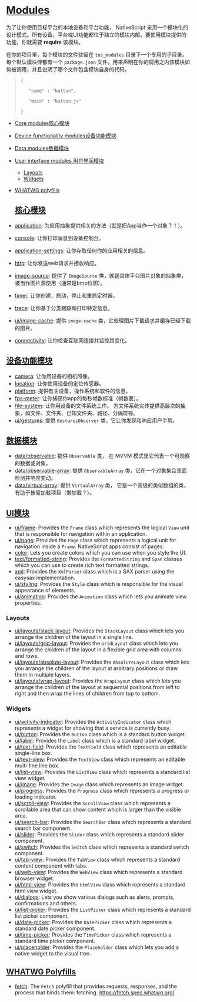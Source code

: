 # **[Modules](http://docs.nativescript.org/core-concepts/modules#modules)**

为了让你使用目标平台的本地设备和平台功能， NativeScript 采用一个模块化的设计模式。所有设备，平台或UI功能都位于独立的模块内部。要使用模块提供的功能，你就需要 **require** 该模块。

在你的项目里，每个模块的文件驻留在 `tns_modules` 目录下一个专用的子目录。每个默认模块伴都有一个 `package.json` 文件，用来声明在你的调用之内该模块如何被调用，并且说明了哪个文件包含模块自身的代码。

> `{ `
> 
> `    "name" : "button", `
> 
> `    "main" : "button.js" `
> 
> `} `

* [Core modules核心模块](http://docs.nativescript.org/core-concepts/modules#core-modules)
* [Device functionality modules设备功能模块](http://docs.nativescript.org/core-concepts/modules#device-functionality-modules)
* [Data modules数据模块](http://docs.nativescript.org/core-concepts/modules#data-modules)
* [User interface modules 用户界面模块](http://docs.nativescript.org/core-concepts/modules#user-interface-modules)
  * [Layouts](http://docs.nativescript.org/core-concepts/modules#layouts)
  * [Widgets](http://docs.nativescript.org/core-concepts/modules#widgets)

* [WHATWG polyfills](http://docs.nativescript.org/core-concepts/modules#whatwg-polyfills)
  ## [**核心模块**](http://docs.nativescript.org/core-concepts/modules#core-modules)

* [application](http://docs.nativescript.org/cookbook/application): 为应用抽象提供相关的方法（就是把App当作一个对象？！）。

* [console](http://docs.nativescript.org/cookbook/console): 让你打印消息到设备控制台。
* [application-settings](http://docs.nativescript.org/cookbook/application-settings): 让你存取任何你的应用相关的信息。
* [http](http://docs.nativescript.org/cookbook/http): 让你发送web请求并接收响应。
* [image-source](http://docs.nativescript.org/cookbook/image-source): 提供了 `ImageSource` 类，就是具体平台图片对象的抽象类，被当作图片源使用（通常是bmp位图）。
* [timer](http://docs.nativescript.org/cookbook/timer): 让你创建，启动，停止和重启定时器。
* [trace](http://docs.nativescript.org/cookbook/trace): 让你基于分类跟踪和打印特定信息。
* [ui\/image-cache](http://docs.nativescript.org/cookbook/ui/image-cache): 提供 `image-cache`  类，它处理图片下载请求并缓存已经下载的图片。
* [connectivity](http://docs.nativescript.org/cookbook/connectivity): 让你检查互联网连接并监控其变化。

## [**设备功能模块**](http://docs.nativescript.org/core-concepts/modules#device-functionality-modules)

* [camera](http://docs.nativescript.org/cookbook/camera): 让你用设备的相机照像。
* [location](http://docs.nativescript.org/cookbook/location): 让你使用设备的定位传感器。
* [platform](http://docs.nativescript.org/cookbook/platform): 提供有关设备，操作系统和软件的信息。
* [fps-meter](http://docs.nativescript.org/cookbook/fps-meter): 让你捕获你app的每秒帧数标准（帧数表）。
* [file-system](http://docs.nativescript.org/cookbook/file-system): 让你用设备的文件系统工作。 为文件系统实体提供高层次的抽象，如文件、文件夹、已知文件夹、路径、分隔符等。
* [ui\/gestures](http://docs.nativescript.org/cookbook/ui/gestures): 提供 `GesturesObserver` 类，它让你发现和响应用户手势。

## [**数据模块**](http://docs.nativescript.org/core-concepts/modules#data-modules)

* [data\/observable](http://docs.nativescript.org/cookbook/data/observable): 提供 `Observable` 类， 在 MVVM 模式里它代表一个可观察的数据或对象。
* [data\/observable-array](http://docs.nativescript.org/cookbook/data/observable-array): 提供 `ObservableArray` 类，它在一个对象集合里面检测并响应变动。
* [data\/virtual-array](http://docs.nativescript.org/cookbook/data/virtual-array): 提供 `VirtualArray` 类， 它是一个高级的类似数组的类，有助于按需加载项目（懒加载？）。

## [**UI模块**](http://docs.nativescript.org/core-concepts/modules#user-interface-modules)

* [ui\/frame](http://docs.nativescript.org/cookbook/ui/frame): Provides the `Frame` class which represents the logical `View` unit that is responsible for navigation within an application.
* [ui\/page](http://docs.nativescript.org/cookbook/ui/page): Provides the `Page` class which represents a logical unit for navigation inside a `Frame`. NativeScript apps consist of pages.
* [color](http://docs.nativescript.org/cookbook/color): Lets you create colors which you can use when you style the UI.
* [text\/formatted-string](http://docs.nativescript.org/cookbook/formatted-string): Provides the `FormattedString` and `Span` classes which you can use to create rich text formatted strings.
* [xml](http://docs.nativescript.org/cookbook/xml-parser): Provides the `XmlParser` class which is a SAX parser using the easysax implementation.
* [ui\/styling](http://docs.nativescript.org/cookbook/ui/styling): Provides the `Style` class which is responsible for the visual appearance of elements.
* [ui\/animation](http://docs.nativescript.org/cookbook/ui/animation): Provides the `Animation` class which lets you animate view properties.

### **Layouts**

* [ui\/layouts\/stack-layout](http://docs.nativescript.org/cookbook/ui/layouts/stack-layout): Provides the `StackLayout` class which lets you arrange the children of the layout in a single line.
* [ui\/layouts\/grid-layout](http://docs.nativescript.org/cookbook/ui/layouts/grid-layout): Provides the `GridLayout` class which lets you arrange the children of the layout in a flexible grid area with columns and rows.
* [ui\/layouts\/absolute-layout](http://docs.nativescript.org/cookbook/ui/layouts/absolute-layout): Provides the `AbsoluteLayout` class which lets you arrange the children of the layout at arbitrary positions or draw them in multiple layers.
* [ui\/layouts\/wrap-layout](http://docs.nativescript.org/cookbook/ui/layouts/wrap-layout): Provides the `WrapLayout` class which lets you arrange the children of the layout at sequential positions from left to right and then wrap the lines of children from top to bottom.

### **Widgets**

* [ui\/activity-indicator](http://docs.nativescript.org/cookbook/ui/activity-indicator): Provides the `ActivityIndicator` class which represents a widget for showing that a service is currently busy.
* [ui\/button](http://docs.nativescript.org/cookbook/ui/button): Provides the `Button` class which is a standard button widget.
* [ui\/label](http://docs.nativescript.org/cookbook/ui/label): Provides the `Label` class which is a standard label widget.
* [ui\/text-field](http://docs.nativescript.org/cookbook/ui/text-field): Provides the `TextField` class which represents an editable single-line box.
* [ui\/text-view](http://docs.nativescript.org/cookbook/ui/text-view): Provides the `TextView` class which represents an editable multi-line line box.
* [ui\/list-view](http://docs.nativescript.org/cookbook/ui/list-view): Provides the `ListView` class which represents a standard list view widget.
* [ui\/image](http://docs.nativescript.org/cookbook/ui/image): Provides the `Image` class which represents an image widget.
* [ui\/progress](http://docs.nativescript.org/cookbook/ui/progress): Provides the `Progress` class which represents a progress or loading indicator.
* [ui\/scroll-view](http://docs.nativescript.org/cookbook/ui/scroll-view): Provides the `ScrollView` class which represents a scrollable area that can show content which is larger than the visible area.
* [ui\/search-bar](http://docs.nativescript.org/cookbook/ui/search-bar): Provides the `SearchBar` class which represents a standard search bar component.
* [ui\/slider](http://docs.nativescript.org/cookbook/ui/slider): Provides the `Slider` class which represents a standard slider component.
* [ui\/switch](http://docs.nativescript.org/cookbook/ui/switch): Provides the `Switch` class which represents a standard switch component.
* [ui\/tab-view](http://docs.nativescript.org/cookbook/ui/tab-view): Provides the `TabView` class which represents a standard content component with tabs.
* [ui\/web-view](http://docs.nativescript.org/cookbook/ui/web-view): Provides the `WebView` class which represents a standard browser widget.
* [ui\/html-view](http://docs.nativescript.org/cookbook/ui/html-view): Provides the `HtmlView` class which represents a standard html view widget.
* [ui\/dialogs](http://docs.nativescript.org/cookbook/ui/dialogs): Lets you show various dialogs such as alerts, prompts, confirmations and others.
* [ui\/list-picker](http://docs.nativescript.org/cookbook/ui/list-picker): Provides the `ListPicker` class which represents a standard list picker component.
* [ui\/date-picker](http://docs.nativescript.org/cookbook/ui/date-picker): Provides the `DatePicker` class which represents a standard date picker component.
* [ui\/time-picker](http://docs.nativescript.org/cookbook/ui/time-picker): Provides the `TimePicker` class which represents a standard time picker component.
* [ui\/placeholder](http://docs.nativescript.org/ui/placeholder): Provides the `Placeholder` class which lets you add a native widget to the visual tree.

## [**WHATWG Polyfills**](http://docs.nativescript.org/core-concepts/modules#whatwg-polyfills)

* [fetch](http://docs.nativescript.org/cookbook/fetch): The `Fetch` polyfill that provides requests, responses, and the process that binds them: fetching. [https:\/\/fetch.spec.whatwg.org\/](https://fetch.spec.whatwg.org/)

